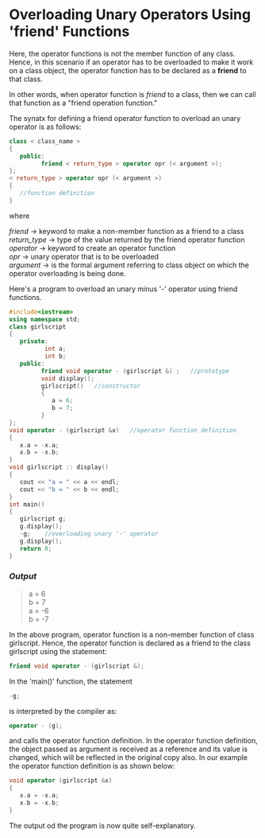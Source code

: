 # Overloading Unary Operators Using 'friend' Functions

Here, the operator functions is not the member function of any class. Hence, in this scenario if an operator has to be overloaded to make it work on a class object, the operator function has to be declared as a **friend** to that class.  

In other words, when operator function is *friend* to a class, then we can call that function as a "friend operation function."  

The synatx for defining a friend operator function to overload an unary operator is as follows:  

```C++
class < class_name >
{
   public:
         friend < return_type > operator opr (< argument >);
};
< return_type > operator opr (< argument >)
{
   //function definition
}
```  
where  

*friend* -> keyword to make a non-member function as a friend to a class  
*return_type* -> type of the value returned by the friend operator function  
*operator* -> keyword to create an operator function  
*opr* -> unary operator that is to be overloaded  
*argument* -> is the formal argument referring to class object on which the operator overloading is being done.  

Here's a program to overload an unary minus '-' operator using friend functions.  

```C++
#include<iostream>
using namespace std;
class girlscript
{
   private:
          int a;
          int b;
   public:
         friend void operator - (girlscript &) ;   //prototype
         void display();
         girlscript()   //constructor
         {
            a = 6;
            b = 7;
         }
};
void operator - (girlscript &x)   //operator function definition
{
   x.a = -x.a;
   x.b = -x.b;
}
void girlscript :: display()
{
   cout << "a = " << a << endl;
   cout << "b = " << b << endl;
}
int main()
{
   girlscript g;
   g.display();
   -g;    //overloading unary '-' operator
   g.display();
   return 0;
}
```  

### *Output*  
> a = 6  
> b = 7  
> a = -6  
> b = -7  

In the above program, operator function is a non-member function of class girlscript. Hence, the operator function is declared as a friend to the class girlscript using the statement:  
```C++
friend void operator - (girlscript &);  
```
In the 'main()' function, the statement  
```C++
-g;  
```
is interpreted by the compiler as:  
```C++
operator - (g);    
```
and calls the operator function definition. In the operator function definition, the object passed as argument is received as a reference and its value is changed, which will be reflected in the original copy also. In our example the operator function definition is as shown below:  
```C++
void operator (girlscript &x)
{
   x.a = -x.a;
   x.b = -x.b;
}
```  

The output od the program is now quite self-explanatory.
